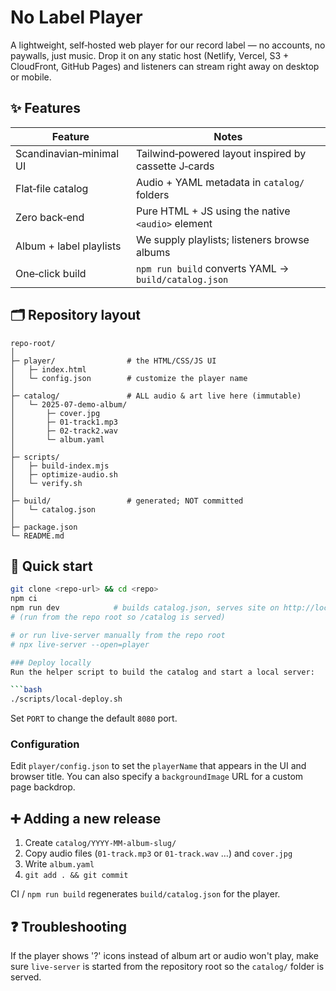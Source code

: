 # No Label Player

A lightweight, self‑hosted web player for our record label — no accounts, no paywalls, just music. Drop it on any static host (Netlify, Vercel, S3 + CloudFront, GitHub Pages) and listeners can stream right away on desktop or mobile.

## ✨ Features

| Feature | Notes |
|---------|-------|
| Scandinavian‑minimal UI | Tailwind‑powered layout inspired by cassette J‑cards |
| Flat‑file catalog | Audio + YAML metadata in `catalog/` folders |
| Zero back‑end | Pure HTML + JS using the native `<audio>` element |
| Album + label playlists | We supply playlists; listeners browse albums |
| One‑click build | `npm run build` converts YAML → `build/catalog.json` |

## 🗂 Repository layout

```
repo-root/
│
├─ player/                # the HTML/CSS/JS UI
│   ├─ index.html
│   └─ config.json        # customize the player name
│
├─ catalog/               # ALL audio & art live here (immutable)
│   └─ 2025-07-demo-album/
│       ├─ cover.jpg
│       ├─ 01-track1.mp3
│       ├─ 02-track2.wav
│       └─ album.yaml
│
├─ scripts/
│   ├─ build-index.mjs
│   ├─ optimize-audio.sh
│   └─ verify.sh
│
├─ build/                 # generated; NOT committed
│   └─ catalog.json
│
├─ package.json
└─ README.md
```

## 🚀 Quick start

```bash
git clone <repo-url> && cd <repo>
npm ci
npm run dev            # builds catalog.json, serves site on http://localhost:8080/player
# (run from the repo root so /catalog is served)

# or run live-server manually from the repo root
# npx live-server --open=player

### Deploy locally
Run the helper script to build the catalog and start a local server:

```bash
./scripts/local-deploy.sh
```
Set `PORT` to change the default `8080` port.

### Configuration
Edit `player/config.json` to set the `playerName` that appears in the UI and browser title.
You can also specify a `backgroundImage` URL for a custom page backdrop.

## ➕ Adding a new release

1. Create `catalog/YYYY-MM-album-slug/`
2. Copy audio files (`01-track.mp3` or `01-track.wav` …) and `cover.jpg`
3. Write `album.yaml`
4. `git add . && git commit`

CI / `npm run build` regenerates `build/catalog.json` for the player.
## ❓ Troubleshooting
If the player shows '?' icons instead of album art or audio won't play,
make sure `live-server` is started from the repository root so the `catalog/` folder is served.

